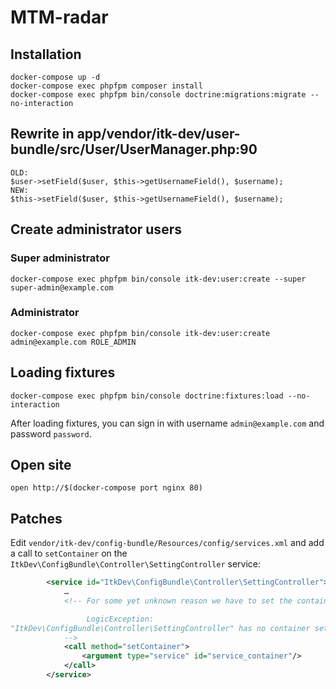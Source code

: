 # MTM-radar

## Installation

``` 
docker-compose up -d
docker-compose exec phpfpm composer install
docker-compose exec phpfpm bin/console doctrine:migrations:migrate --no-interaction
```

## Rewrite in app/vendor/itk-dev/user-bundle/src/User/UserManager.php:90

``` 
OLD: 
$user->setField($user, $this->getUsernameField(), $username);
NEW: 
$this->setField($user, $this->getUsernameField(), $username);
```

## Create administrator users


### Super administrator

```
docker-compose exec phpfpm bin/console itk-dev:user:create --super super-admin@example.com
```

### Administrator

```
docker-compose exec phpfpm bin/console itk-dev:user:create admin@example.com ROLE_ADMIN 
```

## Loading fixtures

```
docker-compose exec phpfpm bin/console doctrine:fixtures:load --no-interaction
```

After loading fixtures, you can sign in with username `admin@example.com` and password `password`.

## Open site

```
open http://$(docker-compose port nginx 80)
```

## Patches

Edit `vendor/itk-dev/config-bundle/Resources/config/services.xml` and add a call
to `setContainer` on the `ItkDev\ConfigBundle\Controller\SettingController`
service:

```xml
        <service id="ItkDev\ConfigBundle\Controller\SettingController">
            …
            <!-- For some yet unknown reason we have to set the container explicitly

                 LogicException:
"ItkDev\ConfigBundle\Controller\SettingController" has no container set, did you forget to define it as a service subscriber?
            -->
            <call method="setContainer">
                <argument type="service" id="service_container"/>
            </call>
        </service>
```
